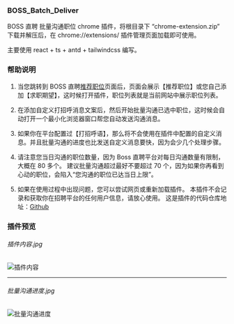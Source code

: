 ### BOSS_Batch_Deliver

BOSS 直聘 批量沟通职位 chrome 插件，将根目录下 “chrome-extension.zip” 下载并解压后，在 chrome://extensions/ 插件管理页面加载即可使用。

主要使用 react + ts + antd + tailwindcss 编写。

### 帮助说明

1. 当您跳转到 BOSS 直聘[推荐职位](https://www.zhipin.com/web/geek/job-recommend)页面后，页面会展示【推荐职位】或您自己添加【求职期望】，这时候打开插件，职位列表就是当前网站中展示职位列表。

2. 在添加自定义打招呼消息文案后，然后开始批量沟通已选中职位，这时候会自动打开一个最小化浏览器窗口帮您自动发送沟通消息。

3. 如果你在平台配置过【打招呼语】，那么将不会使用在插件中配置的自定义消息。并且批量沟通的进度也比发送自定义消息要快，因为会少几个处理步骤。

4. 请注意您当日沟通的职位数量，因为 Boss 直聘平台对每日沟通数量有限制，大概在 80 多个。
   建议批量沟通超过最好不要超过 70 个，因为如果你再看到心动的职位，会陷入“您沟通的职位已达当日上限”。

5. 如果在使用过程中出现问题，您可以尝试网页或重新加载插件。 本插件不会记录和获取你在招聘平台的任何用户信息，请放心使用。
   这是插件的代码仓库地址：[Github](https://github.com/wvit/BOSS_batch_deliver.git)

### 插件预览

###### 插件内容.jpg

![插件内容](https://wvit.github.io/static/boss-batch/img1.jpg)

---

###### 批量沟通进度.jpg

![批量沟通进度](https://wvit.github.io/static/boss-batch/img2.jpg)
